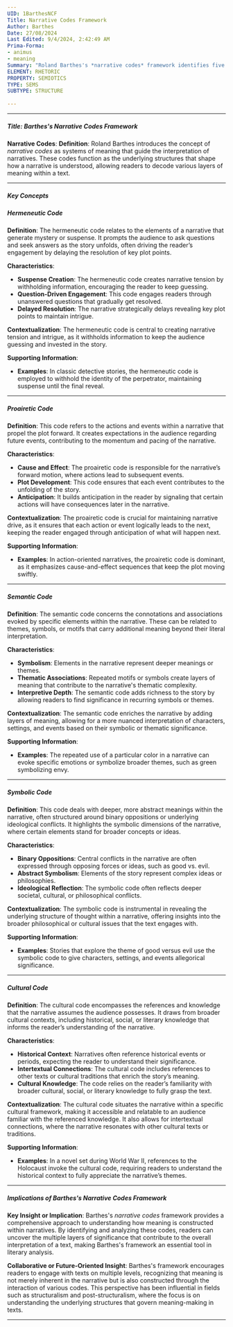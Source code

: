 ```yaml
---
UID: 1BarthesNCF
Title: Narrative Codes Framework
Author: Barthes
Date: 27/08/2024
Last Edited: 9/4/2024, 2:42:49 AM
Prima-Forma:
- animus
- meaning
Summary: "Roland Barthes's *narrative codes* framework identifies five systems hermeneutic, proairetic, semantic, symbolic, and cultural that shape how readers  interpret narratives. These codes allow readers to decode layers of meaning, revealing  deeper symbolic and cultural significance while maintaining narrative tension  and momentum, offering a multi-level engagement with the text."
ELEMENT: RHETORIC
PROPERTY: SEMIOTICS
TYPE: SEMS
SUBTYPE: STRUCTURE
  
---
```


---

##### Title: **Barthes's Narrative Codes Framework**

**Narrative Codes**:
   **Definition**: Roland Barthes introduces the concept of *narrative codes* as systems of meaning that guide the interpretation of narratives. These codes function as the underlying structures that shape how a narrative is understood, allowing readers to decode various layers of meaning within a text.

---

##### Key Concepts

##### Hermeneutic Code

**Definition**:
   The hermeneutic code relates to the elements of a narrative that generate mystery or suspense. It prompts the audience to ask questions and seek answers as the story unfolds, often driving the reader’s engagement by delaying the resolution of key plot points.

**Characteristics**:
   - **Suspense Creation**: The hermeneutic code creates narrative tension by withholding information, encouraging the reader to keep guessing.
   - **Question-Driven Engagement**: This code engages readers through unanswered questions that gradually get resolved.
   - **Delayed Resolution**: The narrative strategically delays revealing key plot points to maintain intrigue.

**Contextualization**:
   The hermeneutic code is central to creating narrative tension and intrigue, as it withholds information to keep the audience guessing and invested in the story.

**Supporting Information**:
   - **Examples**: In classic detective stories, the hermeneutic code is employed to withhold the identity of the perpetrator, maintaining suspense until the final reveal. 

---

##### Proairetic Code

**Definition**:
   This code refers to the actions and events within a narrative that propel the plot forward. It creates expectations in the audience regarding future events, contributing to the momentum and pacing of the narrative.

**Characteristics**:
   - **Cause and Effect**: The proairetic code is responsible for the narrative’s forward motion, where actions lead to subsequent events.
   - **Plot Development**: This code ensures that each event contributes to the unfolding of the story.
   - **Anticipation**: It builds anticipation in the reader by signaling that certain actions will have consequences later in the narrative.

**Contextualization**:
   The proairetic code is crucial for maintaining narrative drive, as it ensures that each action or event logically leads to the next, keeping the reader engaged through anticipation of what will happen next.

**Supporting Information**:
   - **Examples**: In action-oriented narratives, the proairetic code is dominant, as it emphasizes cause-and-effect sequences that keep the plot moving swiftly.

---

##### Semantic Code

**Definition**:
   The semantic code concerns the connotations and associations evoked by specific elements within the narrative. These can be related to themes, symbols, or motifs that carry additional meaning beyond their literal interpretation.

**Characteristics**:
   - **Symbolism**: Elements in the narrative represent deeper meanings or themes.
   - **Thematic Associations**: Repeated motifs or symbols create layers of meaning that contribute to the narrative's thematic complexity.
   - **Interpretive Depth**: The semantic code adds richness to the story by allowing readers to find significance in recurring symbols or themes.

**Contextualization**:
   The semantic code enriches the narrative by adding layers of meaning, allowing for a more nuanced interpretation of characters, settings, and events based on their symbolic or thematic significance.

**Supporting Information**:
   - **Examples**: The repeated use of a particular color in a narrative can evoke specific emotions or symbolize broader themes, such as green symbolizing envy.

---

##### Symbolic Code

**Definition**:
   This code deals with deeper, more abstract meanings within the narrative, often structured around binary oppositions or underlying ideological conflicts. It highlights the symbolic dimensions of the narrative, where certain elements stand for broader concepts or ideas.

**Characteristics**:
   - **Binary Oppositions**: Central conflicts in the narrative are often expressed through opposing forces or ideas, such as good vs. evil.
   - **Abstract Symbolism**: Elements of the story represent complex ideas or philosophies.
   - **Ideological Reflection**: The symbolic code often reflects deeper societal, cultural, or philosophical conflicts.

**Contextualization**:
   The symbolic code is instrumental in revealing the underlying structure of thought within a narrative, offering insights into the broader philosophical or cultural issues that the text engages with.

**Supporting Information**:
   - **Examples**: Stories that explore the theme of good versus evil use the symbolic code to give characters, settings, and events allegorical significance.

---

##### Cultural Code

**Definition**:
   The cultural code encompasses the references and knowledge that the narrative assumes the audience possesses. It draws from broader cultural contexts, including historical, social, or literary knowledge that informs the reader’s understanding of the narrative.

**Characteristics**:
   - **Historical Context**: Narratives often reference historical events or periods, expecting the reader to understand their significance.
   - **Intertextual Connections**: The cultural code includes references to other texts or cultural traditions that enrich the story’s meaning.
   - **Cultural Knowledge**: The code relies on the reader’s familiarity with broader cultural, social, or literary knowledge to fully grasp the text.

**Contextualization**:
   The cultural code situates the narrative within a specific cultural framework, making it accessible and relatable to an audience familiar with the referenced knowledge. It also allows for intertextual connections, where the narrative resonates with other cultural texts or traditions.

**Supporting Information**:
   - **Examples**: In a novel set during World War II, references to the Holocaust invoke the cultural code, requiring readers to understand the historical context to fully appreciate the narrative’s themes.

---

##### Implications of Barthes's Narrative Codes Framework

**Key Insight or Implication**:
   Barthes's *narrative codes* framework provides a comprehensive approach to understanding how meaning is constructed within narratives. By identifying and analyzing these codes, readers can uncover the multiple layers of significance that contribute to the overall interpretation of a text, making Barthes's framework an essential tool in literary analysis.

**Collaborative or Future-Oriented Insight**:
   Barthes's framework encourages readers to engage with texts on multiple levels, recognizing that meaning is not merely inherent in the narrative but is also constructed through the interaction of various codes. This perspective has been influential in fields such as structuralism and post-structuralism, where the focus is on understanding the underlying structures that govern meaning-making in texts.

---
